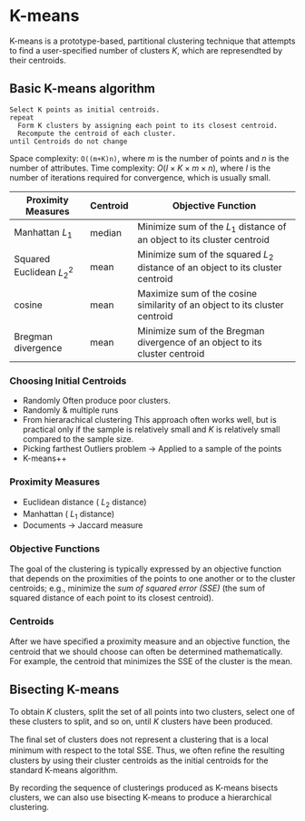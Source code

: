 # K-means
K-means is a prototype-based, partitional clustering technique that attempts to find a user-specified number of clusters $K$, which are represendted by their centroids.

## Basic K-means algorithm
```
Select K points as initial centroids.
repeat
  Form K clusters by assigning each point to its closest centroid.
  Recompute the centroid of each cluster.
until Centroids do not change
```
Space complexity: `O((m+K)n)`, where $m$ is the number of points and $n$ is the number of attributes.
Time complexity: $O(I\times K\times m\times n)$, where $I$ is the number of iterations required for convergence, which is usually small.

Proximity Measures | Centroid | Objective Function
--- | --- | ---
Manhattan $L_1$ | median | Minimize sum of the $L_1$ distance of an object to its cluster centroid
Squared Euclidean $L_2^2$ | mean | Minimize sum of the squared $L_2$ distance of an object to its cluster centroid
cosine | mean | Maximize sum of the cosine similarity of an object to its cluster centroid
Bregman divergence | mean | Minimize sum of the Bregman divergence of an object to its cluster centroid

### Choosing Initial Centroids
- Randomly
  Often produce poor clusters.
- Randomly & multiple runs
- From hierarachical clustering
  This approach often works well, but is practical only if the sample is relatively small and $K$ is relatively small compared to the sample size.
- Picking farthest
  Outliers problem → Applied to a sample of the points
- K-means++

### Proximity Measures
- Euclidean distance ( $L_2$ distance)
- Manhattan ( $L_1$ distance)
- Documents → Jaccard measure

### Objective Functions
The goal of the clustering is typically expressed by an objective function that depends on the proximities of the points to one another or to the cluster centroids; e.g., minimize the *sum of squared error (SSE)* (the sum of squared distance of each point to its closest centroid).

### Centroids
After we have speciﬁed a proximity measure and an objective function, the centroid that we should choose can often be determined mathematically. For example, the centroid that minimizes the SSE of the cluster is the mean.

## Bisecting K-means
To obtain $K$ clusters, split the set of all points into two clusters, select one of these clusters to split, and so on, until $K$ clusters have been produced.

The ﬁnal set of clusters does not represent a clustering that is a local minimum with respect to the total SSE. Thus, we often reﬁne the resulting clusters by using their cluster centroids as the initial centroids for the standard K-means algorithm.

By recording the sequence of clusterings produced as K-means bisects clusters, we can also use bisecting K-means to produce a hierarchical clustering.